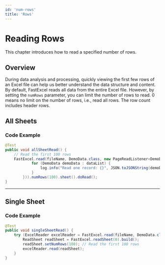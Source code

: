 ```yaml
---
id: 'num-rows'
title: 'Rows'
---
```


# Reading Rows
This chapter introduces how to read a specified number of rows.

## Overview

During data analysis and processing, quickly viewing the first few rows of an Excel file can help us better understand the data structure and content. 
By default, FastExcel reads all data from the entire Excel file. 
However, by setting the `numRows` parameter, you can limit the number of rows to read. 0 means no limit on the number of rows, i.e., read all rows. The row count includes header rows.

## All Sheets

### Code Example

```java
@Test
public void allSheetRead() {
    // Read the first 100 rows
    FastExcel.read(fileName, DemoData.class, new PageReadListener<DemoData>(dataList -> {
            for (DemoData demoData : dataList) {
                log.info("Read one record: {}", JSON.toJSONString(demoData));
            }
        })).numRows(100).sheet().doRead();
}
```

---

## Single Sheet

### Code Example
```java
@Test
public void singleSheetRead() {
    try (ExcelReader excelReader = FastExcel.read(fileName, DemoData.class, new DemoDataListener()).build()) {
        ReadSheet readSheet = FastExcel.readSheet(0).build();
        readSheet.setNumRows(100); // Read the first 100 rows
        excelReader.read(readSheet);
    }
}
```
